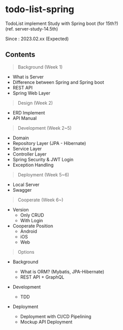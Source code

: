 # todo-list-spring
TodoList implement Study with Spring boot (for 15th?)  
(ref. server-study-14.5th)

Since : 2023.02.xx (Expected)

## Contents
> Background (Week 1)  
  - What is Server  
  - Difference between Spring and Spring boot  
  - REST API  
  - Spring Web Layer

> Design (Week 2)  
  - ERD Implement  
  - API Manual  
 
 > Development (Week 2~5)  
  - Domain  
  - Repository Layer (JPA - Hibernate)  
  - Service Layer  
  - Controller Layer  
  - Spring Security & JWT Login  
  - Exception Handling  
 
 > Deployment (Week 5~6)  
  - Local Server  
  - Swagger  
 
 > Cooperate (Week 6~)  
  - Version  
    - Only CRUD    
    - With Login  
  - Cooperate Position  
    - Android  
    - iOS  
    - Web  
 
 > Options  
  - Background
    - What is ORM? (Mybatis, JPA-Hibernate)  
    - REST API + GraphQL  
    
  - Development
    - TDD
  
  - Deployment
    - Deployment with CI/CD Pipelining  
    - Mockup API Deployment  

